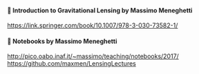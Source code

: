 #### 📘 Introduction to Gravitational Lensing by Massimo Meneghetti
https://link.springer.com/book/10.1007/978-3-030-73582-1/

#### 📓 Notebooks by Massimo Meneghetti
http://pico.oabo.inaf.it/~massimo/teaching/notebooks/2017/
https://github.com/maxmen/LensingLectures
